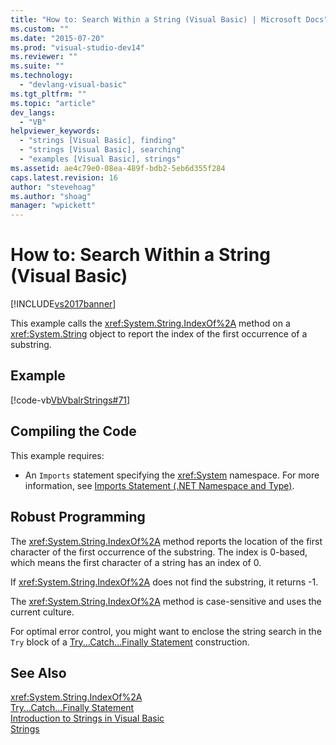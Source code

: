 ```yaml
---
title: "How to: Search Within a String (Visual Basic) | Microsoft Docs"
ms.custom: ""
ms.date: "2015-07-20"
ms.prod: "visual-studio-dev14"
ms.reviewer: ""
ms.suite: ""
ms.technology: 
  - "devlang-visual-basic"
ms.tgt_pltfrm: ""
ms.topic: "article"
dev_langs: 
  - "VB"
helpviewer_keywords: 
  - "strings [Visual Basic], finding"
  - "strings [Visual Basic], searching"
  - "examples [Visual Basic], strings"
ms.assetid: ae4c79e0-08ea-489f-bdb2-5eb6d355f284
caps.latest.revision: 16
author: "stevehoag"
ms.author: "shoag"
manager: "wpickett"
---
```

# How to: Search Within a String (Visual Basic)
[!INCLUDE[vs2017banner](../../../../visual-basic/includes/vs2017banner.md)]

This example calls the <xref:System.String.IndexOf%2A> method on a <xref:System.String> object to report the index of the first occurrence of a substring.  
  
## Example  
 [!code-vb[VbVbalrStrings#71](../../../../visual-basic/language-reference/functions/codesnippet/visualbasic/how-to-search-within-a-s_1.vb)]  
  
## Compiling the Code  
 This example requires:  
  
-   An `Imports` statement specifying the <xref:System> namespace. For more information, see [Imports Statement (.NET Namespace and Type)](../../../../visual-basic/language-reference/statements/imports-statement-net-namespace-and-type.md).  
  
## Robust Programming  
 The <xref:System.String.IndexOf%2A> method reports the location of the first character of the first occurrence of the substring. The index is 0-based, which means the first character of a string has an index of 0.  
  
 If <xref:System.String.IndexOf%2A> does not find the substring, it returns -1.  
  
 The <xref:System.String.IndexOf%2A> method is case-sensitive and uses the current culture.  
  
 For optimal error control, you might want to enclose the string search in the `Try` block of a [Try...Catch...Finally Statement](../../../../visual-basic/language-reference/statements/try-catch-finally-statement.md) construction.  
  
## See Also  
 <xref:System.String.IndexOf%2A>   
 [Try...Catch...Finally Statement](../../../../visual-basic/language-reference/statements/try-catch-finally-statement.md)   
 [Introduction to Strings in Visual Basic](../../../../visual-basic/programming-guide/language-features/strings/introduction-to-strings.md)   
 [Strings](../../../../visual-basic/programming-guide/language-features/strings/index.md)
